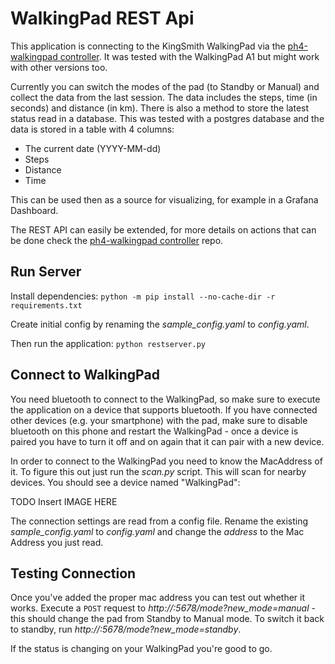 # WalkingPad REST Api
This application is connecting to the KingSmith WalkingPad via the [ph4-walkingpad controller](https://github.com/ph4r05/ph4-walkingpad). It was tested with the WalkingPad A1 but might work with other versions too.

Currently you can switch the modes of the pad (to Standby or Manual) and collect the data from the last session. The data includes the steps, time (in seconds) and distance (in km).
There is also a method to store the latest status read in a database. This was tested with a postgres database and the data is stored in a table with 4 columns:
- The current date (YYYY-MM-dd)
- Steps
- Distance
- Time

This can be used then as a source for visualizing, for example in a Grafana Dashboard.

The REST API can easily be extended, for more details on actions that can be done check the [ph4-walkingpad controller](https://github.com/ph4r05/ph4-walkingpad) repo.

## Run Server
Install dependencies:
`python -m pip install --no-cache-dir -r requirements.txt`

Create initial config by renaming the *sample_config.yaml* to *config.yaml*.

Then run the application:
`python restserver.py`

## Connect to WalkingPad
You need bluetooth to connect to the WalkingPad, so make sure to execute the application on a device that supports bluetooth. If you have connected other devices (e.g. your smartphone) with the pad, make sure to disable bluetooth on this phone and restart the WalkingPad - once a device is paired you have to turn it off and on again that it can pair with a new device.

In order to connect to the WalkingPad you need to know the MacAddress of it. To figure this out just run the *scan.py* script. This will scan for nearby devices. You should see a device named "WalkingPad":

TODO Insert IMAGE HERE

The connection settings are read from a config file. Rename the existing *sample_config.yaml* to *config.yaml* and change the *address* to the Mac Address you just read.

## Testing Connection
Once you've added the proper mac address you can test out whether it works.
Execute a `POST` request to *http://<ServerIP>:5678/mode?new_mode=manual* - this should change the pad from Standby to Manual mode. To switch it back to standby, run *http://<ServerIP>:5678/mode?new_mode=standby*.

If the status is changing on your WalkingPad you're good to go.